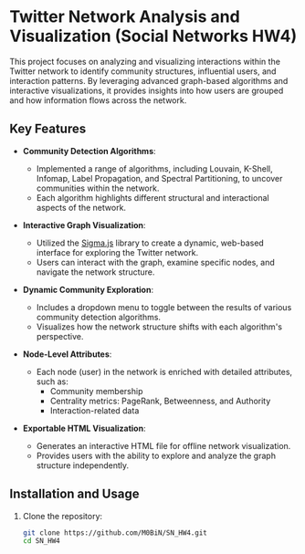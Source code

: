 # Twitter Network Analysis and Visualization (Social Networks HW4)

This project focuses on analyzing and visualizing interactions within the Twitter network to identify community structures, influential users, and interaction patterns. By leveraging advanced graph-based algorithms and interactive visualizations, it provides insights into how users are grouped and how information flows across the network.

## Key Features

- **Community Detection Algorithms**: 
  - Implemented a range of algorithms, including Louvain, K-Shell, Infomap, Label Propagation, and Spectral Partitioning, to uncover communities within the network.
  - Each algorithm highlights different structural and interactional aspects of the network.
  
- **Interactive Graph Visualization**:
  - Utilized the [Sigma.js](https://sigmajs.org/) library to create a dynamic, web-based interface for exploring the Twitter network.
  - Users can interact with the graph, examine specific nodes, and navigate the network structure.

- **Dynamic Community Exploration**:
  - Includes a dropdown menu to toggle between the results of various community detection algorithms.
  - Visualizes how the network structure shifts with each algorithm's perspective.

- **Node-Level Attributes**:
  - Each node (user) in the network is enriched with detailed attributes, such as:
    - Community membership
    - Centrality metrics: PageRank, Betweenness, and Authority
    - Interaction-related data

- **Exportable HTML Visualization**:
  - Generates an interactive HTML file for offline network visualization.
  - Provides users with the ability to explore and analyze the graph structure independently.

## Installation and Usage

1. Clone the repository:
   ```bash
   git clone https://github.com/M0BiN/SN_HW4.git
   cd SN_HW4
